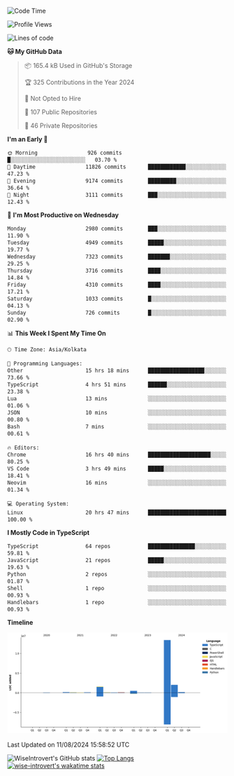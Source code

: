 <!--START_SECTION:waka-->
![Code Time](http://img.shields.io/badge/Code%20Time-1%2C511%20hrs%2031%20mins-blue)

![Profile Views](http://img.shields.io/badge/Profile%20Views-14-blue)

![Lines of code](https://img.shields.io/badge/From%20Hello%20World%20I%27ve%20Written-18.2%20million%20lines%20of%20code-blue)

**🐱 My GitHub Data** 

> 📦 165.4 kB Used in GitHub's Storage 
 > 
> 🏆 325 Contributions in the Year 2024
 > 
> 🚫 Not Opted to Hire
 > 
> 📜 107 Public Repositories 
 > 
> 🔑 46 Private Repositories 
 > 
**I'm an Early 🐤** 

```text
🌞 Morning                926 commits         █░░░░░░░░░░░░░░░░░░░░░░░░   03.70 % 
🌆 Daytime                11826 commits       ████████████░░░░░░░░░░░░░   47.23 % 
🌃 Evening                9174 commits        █████████░░░░░░░░░░░░░░░░   36.64 % 
🌙 Night                  3111 commits        ███░░░░░░░░░░░░░░░░░░░░░░   12.43 % 
```
📅 **I'm Most Productive on Wednesday** 

```text
Monday                   2980 commits        ███░░░░░░░░░░░░░░░░░░░░░░   11.90 % 
Tuesday                  4949 commits        █████░░░░░░░░░░░░░░░░░░░░   19.77 % 
Wednesday                7323 commits        ███████░░░░░░░░░░░░░░░░░░   29.25 % 
Thursday                 3716 commits        ████░░░░░░░░░░░░░░░░░░░░░   14.84 % 
Friday                   4310 commits        ████░░░░░░░░░░░░░░░░░░░░░   17.21 % 
Saturday                 1033 commits        █░░░░░░░░░░░░░░░░░░░░░░░░   04.13 % 
Sunday                   726 commits         █░░░░░░░░░░░░░░░░░░░░░░░░   02.90 % 
```


📊 **This Week I Spent My Time On** 

```text
🕑︎ Time Zone: Asia/Kolkata

💬 Programming Languages: 
Other                    15 hrs 18 mins      ██████████████████░░░░░░░   73.66 % 
TypeScript               4 hrs 51 mins       ██████░░░░░░░░░░░░░░░░░░░   23.38 % 
Lua                      13 mins             ░░░░░░░░░░░░░░░░░░░░░░░░░   01.06 % 
JSON                     10 mins             ░░░░░░░░░░░░░░░░░░░░░░░░░   00.80 % 
Bash                     7 mins              ░░░░░░░░░░░░░░░░░░░░░░░░░   00.61 % 

🔥 Editors: 
Chrome                   16 hrs 40 mins      ████████████████████░░░░░   80.25 % 
VS Code                  3 hrs 49 mins       █████░░░░░░░░░░░░░░░░░░░░   18.41 % 
Neovim                   16 mins             ░░░░░░░░░░░░░░░░░░░░░░░░░   01.34 % 

💻 Operating System: 
Linux                    20 hrs 47 mins      █████████████████████████   100.00 % 
```

**I Mostly Code in TypeScript** 

```text
TypeScript               64 repos            ███████████████░░░░░░░░░░   59.81 % 
JavaScript               21 repos            █████░░░░░░░░░░░░░░░░░░░░   19.63 % 
Python                   2 repos             ░░░░░░░░░░░░░░░░░░░░░░░░░   01.87 % 
Shell                    1 repo              ░░░░░░░░░░░░░░░░░░░░░░░░░   00.93 % 
Handlebars               1 repo              ░░░░░░░░░░░░░░░░░░░░░░░░░   00.93 % 
```



**Timeline**

![Lines of Code chart](https://raw.githubusercontent.com/wise-introvert/wise-introvert/master/assets/bar_graph.png)


 Last Updated on 11/08/2024 15:58:52 UTC
<!--END_SECTION:waka-->

![WiseIntrovert's GitHub stats](https://github-readme-stats.vercel.app/api?username=wise-introvert&count_private=true&show_icons=true)
[![Top Langs](https://github-readme-stats.vercel.app/api/top-langs/?username=wise-introvert&langs_count=10)](https://github.com/anuraghazra/github-readme-stats)
[![wise-introvert's wakatime stats](https://github-readme-stats.vercel.app/api/wakatime?username=wiseintrovert)](https://github.com/anuraghazra/github-readme-stats)
